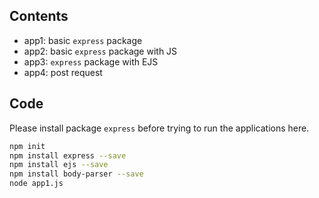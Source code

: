 ## Contents
- app1: basic `express` package
- app2: basic `express` package with JS
- app3: `express` package with EJS
- app4: post request

## Code
Please install package `express` before trying to run the applications here. 

```bash
npm init
npm install express --save
npm install ejs --save
npm install body-parser --save
node app1.js
```
